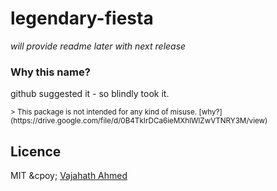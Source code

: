 # legendary-fiesta

*will provide readme later with next release*

### Why this name?
github suggested it - so blindly took it.

<small>
> This package is not intended for any kind of misuse.
[why?](https://drive.google.com/file/d/0B4TkIrDCa6ieMXhlWlZwVTNRY3M/view)
</small>

## Licence
MIT &cpoy; [Vajahath Ahmed](https://twitter.com/vajahath7)
